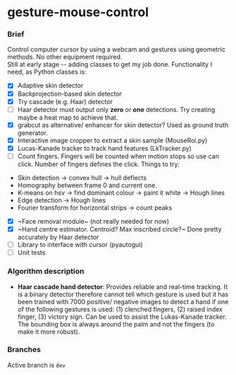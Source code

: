 # gesture-mouse-control

### Brief
Control computer cursor by using a webcam and gestures using geometric methods. No other equipment required.  
Still at early stage -- adding classes to get my job done. Functionality I need, as Python classes is:  
- [x] Adaptive skin detector
- [x] Backprojection-based skin detector
- [x] Try cascade (e.g. Haar) detector
- [ ] Haar detector must output only **zero** or **one** detections. Try creating maybe a heat map to achieve that.
- [x] grabcut as alternative/ enhancer for skin detector? Used as ground truth generator.
- [x] Interactive image cropper to extract a skin sample (MouseRoi.py)
- [x] Lucas-Kanade tracker to track hand features (LkTracker.py)
- [ ] Count fingers. Fingers will be counted when motion stops so use can click. Number of fingers defines the click. Things to try:
* Skin detection -> convex hull -> hull deflects
* Homography between frame 0 and current one.
* K-means on hsv -> find dominant colour -> paint it white ->
 Hough lines
* Edge detection -> Hough lines
* Fourier transform for horizontal strips -> count peaks
- [x] ~Face removal module~ (not really needed for now)
- [x] ~Hand centre estimator. Centroid? Max inscribed circle?~ Done pretty accurately by Haar detector
- [ ] Library to interface with cursor (pyautogui)
- [ ] Unit tests

### Algorithm description

* **Haar cascade hand detector**: Provides reliable and real-time tracking. It is a binary detector therefore cannot tell which gesture is used but it has been trained with 7000 positive/ negative images to detect a hand if one of the following gestures is used: (1) clenched fingers, (2) raised index finger, (3) victory sign. Can be used to assist the Lukas-Kanade tracker. The bounding box is always around the palm and not the fingers (to make it more robust).

### Branches
Active branch is `dev`
